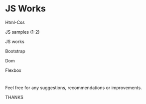 # JS Works

Html-Css

JS samples (1-2)

JS works

Bootstrap

Dom

Flexbox

#

Feel free for any suggestions, recommendations or improvements.

THANKS
